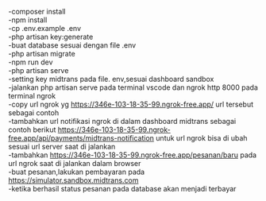 -composer install<br>
-npm install<br>
-cp .env.example .env<br>
-php artisan key:generate<br>
-buat database sesuai dengan file .env<br>
-php artisan migrate<br>
-npm run dev<br>
-php artisan serve<br>
-setting key midtrans pada file. env,sesuai dashboard sandbox<br>
-jalankan php artisan serve pada terminal vscode dan ngrok http 8000 pada terminal ngrok<br>
-copy url ngrok yg https://346e-103-18-35-99.ngrok-free.app/ url tersebut sebagai contoh
<br>
-tambahkan url notifikasi ngrok di dalam dashboard midtrans sebagai contoh berikut https://346e-103-18-35-99.ngrok-free.app/api/payments/midtrans-notification untuk url ngrok bisa di ubah sesuai url server saat di jalankan<br>
-tambahkan https://346e-103-18-35-99.ngrok-free.app/pesanan/baru pada url ngrok saat di jalankan dalam browser<br>
-buat pesanan,lakukan pembayaran pada https://simulator.sandbox.midtrans.com<br>
-ketika berhasil status pesanan pada database akan menjadi terbayar
